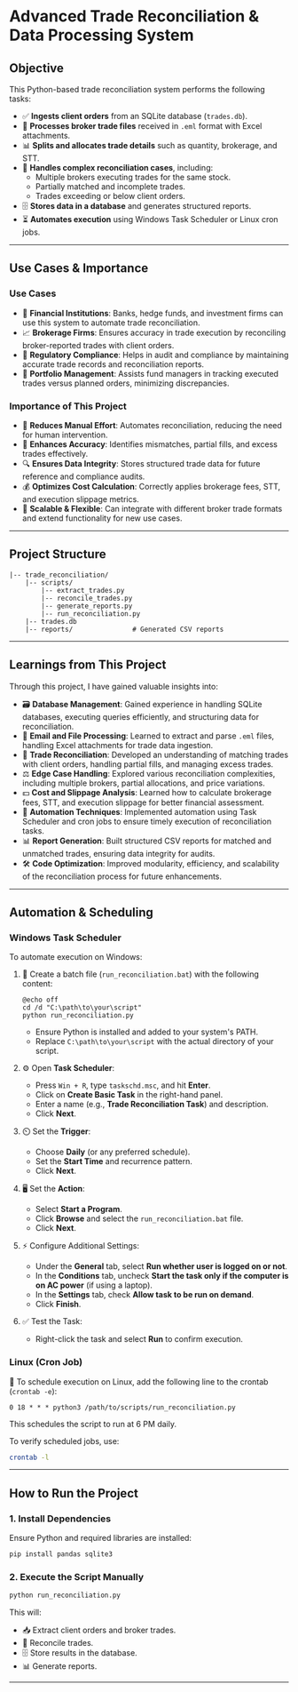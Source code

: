 # Advanced Trade Reconciliation & Data Processing System

## Objective
This Python-based trade reconciliation system performs the following tasks:
- ✅ **Ingests client orders** from an SQLite database (`trades.db`).
- 📩 **Processes broker trade files** received in `.eml` format with Excel attachments.
- 📊 **Splits and allocates trade details** such as quantity, brokerage, and STT.
- 🔄 **Handles complex reconciliation cases**, including:
   - Multiple brokers executing trades for the same stock.
   - Partially matched and incomplete trades.
   - Trades exceeding or below client orders.
- 🗄️ **Stores data in a database** and generates structured reports.
- ⏳ **Automates execution** using Windows Task Scheduler or Linux cron jobs.

---
## Use Cases & Importance
### **Use Cases**
- 🏦 **Financial Institutions**: Banks, hedge funds, and investment firms can use this system to automate trade reconciliation.
- 📈 **Brokerage Firms**: Ensures accuracy in trade execution by reconciling broker-reported trades with client orders.
- 📜 **Regulatory Compliance**: Helps in audit and compliance by maintaining accurate trade records and reconciliation reports.
- 💼 **Portfolio Management**: Assists fund managers in tracking executed trades versus planned orders, minimizing discrepancies.

### **Importance of This Project**
- 🔧 **Reduces Manual Effort**: Automates reconciliation, reducing the need for human intervention.
- 🎯 **Enhances Accuracy**: Identifies mismatches, partial fills, and excess trades effectively.
- 🔍 **Ensures Data Integrity**: Stores structured trade data for future reference and compliance audits.
- 💰 **Optimizes Cost Calculation**: Correctly applies brokerage fees, STT, and execution slippage metrics.
- 📡 **Scalable & Flexible**: Can integrate with different broker trade formats and extend functionality for new use cases.

---
## Project Structure

```
|-- trade_reconciliation/
    |-- scripts/
        |-- extract_trades.py      
        |-- reconcile_trades.py    
        |-- generate_reports.py    
        |-- run_reconciliation.py  
    |-- trades.db              
    |-- reports/               # Generated CSV reports
```

---
## **Learnings from This Project**
Through this project, I have gained valuable insights into:
- 🗃️ **Database Management**: Gained experience in handling SQLite databases, executing queries efficiently, and structuring data for reconciliation.
- 📩 **Email and File Processing**: Learned to extract and parse `.eml` files, handling Excel attachments for trade data ingestion.
- 🔄 **Trade Reconciliation**: Developed an understanding of matching trades with client orders, handling partial fills, and managing excess trades.
- ⚖️ **Edge Case Handling**: Explored various reconciliation complexities, including multiple brokers, partial allocations, and price variations.
- 💵 **Cost and Slippage Analysis**: Learned how to calculate brokerage fees, STT, and execution slippage for better financial assessment.
- 🤖 **Automation Techniques**: Implemented automation using Task Scheduler and cron jobs to ensure timely execution of reconciliation tasks.
- 📊 **Report Generation**: Built structured CSV reports for matched and unmatched trades, ensuring data integrity for audits.
- 🛠️ **Code Optimization**: Improved modularity, efficiency, and scalability of the reconciliation process for future enhancements.

---
## **Automation & Scheduling**
### **Windows Task Scheduler**
To automate execution on Windows:
1. 📝 Create a batch file (`run_reconciliation.bat`) with the following content:
   ```batch
   @echo off
   cd /d "C:\path\to\your\script"
   python run_reconciliation.py
   ```
   - Ensure Python is installed and added to your system's PATH.
   - Replace `C:\path\to\your\script` with the actual directory of your script.

2. ⚙️ Open **Task Scheduler**:
   - Press `Win + R`, type `taskschd.msc`, and hit **Enter**.
   - Click on **Create Basic Task** in the right-hand panel.
   - Enter a name (e.g., **Trade Reconciliation Task**) and description.
   - Click **Next**.

3. ⏲️ Set the **Trigger**:
   - Choose **Daily** (or any preferred schedule).
   - Set the **Start Time** and recurrence pattern.
   - Click **Next**.

4. 🖥️ Set the **Action**:
   - Select **Start a Program**.
   - Click **Browse** and select the `run_reconciliation.bat` file.
   - Click **Next**.

5. ⚡ Configure Additional Settings:
   - Under the **General** tab, select **Run whether user is logged on or not**.
   - In the **Conditions** tab, uncheck **Start the task only if the computer is on AC power** (if using a laptop).
   - In the **Settings** tab, check **Allow task to be run on demand**.
   - Click **Finish**.

6. ✅ Test the Task:
   - Right-click the task and select **Run** to confirm execution.

### **Linux (Cron Job)**
📌 To schedule execution on Linux, add the following line to the crontab (`crontab -e`):
```cron
0 18 * * * python3 /path/to/scripts/run_reconciliation.py
```
This schedules the script to run at 6 PM daily.

To verify scheduled jobs, use:
```bash
crontab -l
```

---
## **How to Run the Project**
### **1. Install Dependencies**
Ensure Python and required libraries are installed:
```bash
pip install pandas sqlite3
```

### **2. Execute the Script Manually**
```bash
python run_reconciliation.py
```
This will:
- 📥 Extract client orders and broker trades.
- 🔄 Reconcile trades.
- 🗄️ Store results in the database.
- 📊 Generate reports.

---

